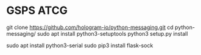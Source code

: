 # GSPS ATCG


git clone https://github.com/hologram-io/python-messaging.git
cd python-messaging/
sudo apt install python3-setuptools
python3 setup.py install

sudo apt install python3-serial
sudo pip3 install flask-sock
